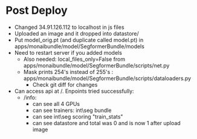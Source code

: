 # Post Deploy
* Changed 34.91.126.112 to localhost in js files
* Uploaded an image and it dropped into datastore/
* Put model_orig.pt (and duplicate called model.pt) in apps/monaibundle/model/SegformerBundle/models
* Need to restart server if you added models
  - Also needed: local_files_only=False from apps/monaibundle/model/SegformerBundle/scripts/net.py
  - Mask prints 254's instead of 255's : apps/monaibundle/model/SegformerBundle/scripts/dataloaders.py
    * Check git diff for changes
* Can access api at /. Enpoints tried successfully:
  *	/info:
    - can see all 4 GPUs
    - can see trainers: int\seg bundle
	- can see int\seg scoring "train_stats"
	- can see datastore and total was 0 and is now 1 after upload image

